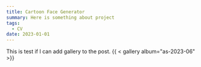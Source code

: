 ```yaml
---
title: Cartoon Face Generator
summary: Here is something about project
tags:
  - CV
date: 2023-01-01
---
```



This is test if I can add gallery to the post.
{{ < gallery album="as-2023-06" >}}
